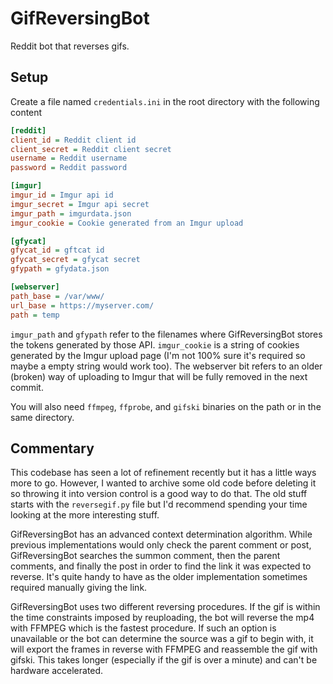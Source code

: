 # GifReversingBot

Reddit bot that reverses gifs.

## Setup

Create a file named `credentials.ini` in the root directory with the following content

```ini
[reddit]
client_id = Reddit client id
client_secret = Reddit client secret
username = Reddit username
password = Reddit password

[imgur]
imgur_id = Imgur api id
imgur_secret = Imgur api secret
imgur_path = imgurdata.json
imgur_cookie = Cookie generated from an Imgur upload

[gfycat]
gfycat_id = gftcat id
gfycat_secret = gfycat secret
gfypath = gfydata.json

[webserver]
path_base = /var/www/
url_base = https://myserver.com/
path = temp
```
`imgur_path` and `gfypath` refer to the filenames where GifReversingBot stores the tokens generated by those API. 
 `imgur_cookie` is a string of cookies generated by the Imgur upload page (I'm not 100% sure it's required so maybe a 
 empty string would work too).
The webserver bit refers to an older (broken) way of uploading to Imgur that will be fully removed in the next commit.

You will also need `ffmpeg`, `ffprobe`, and `gifski` binaries on the path or in the same directory. 

## Commentary

This codebase has seen a lot of refinement recently but it has a little ways more to go. However, I wanted to archive some 
old code before deleting it so throwing it into version control is a good way to do that. The old stuff starts with the 
`reversegif.py` file but I'd recommend spending your time looking at the more interesting stuff.

GifReversingBot has an advanced context determination algorithm. While previous implementations would only check 
the parent comment or post, GifReversingBot searches the summon comment, then the parent comments, and finally the post 
in order to find the link it was expected to reverse. It's quite handy to have as the older implementation sometimes 
required manually giving the link. 

GifReversingBot uses two different reversing procedures. If the gif is within the time constraints imposed by reuploading, 
the bot will reverse the mp4 with FFMPEG which is the fastest procedure. If such an option is unavailable or the bot can 
determine the source was a gif to begin with, it will export the frames in reverse with FFMPEG and reassemble the gif 
with gifski. This takes longer (especially if the gif is over a minute) and can't be hardware accelerated.

